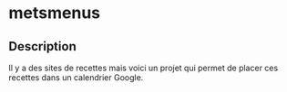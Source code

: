 # metsmenus

## Description

Il y a des sites de recettes mais voici un projet qui permet de placer ces recettes dans un calendrier Google.
